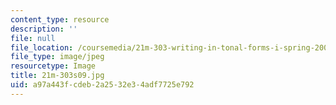 ```yaml
---
content_type: resource
description: ''
file: null
file_location: /coursemedia/21m-303-writing-in-tonal-forms-i-spring-2009/a97a443fcdeb2a2532e34adf7725e792_21m-303s09.jpg
file_type: image/jpeg
resourcetype: Image
title: 21m-303s09.jpg
uid: a97a443f-cdeb-2a25-32e3-4adf7725e792
---
```

